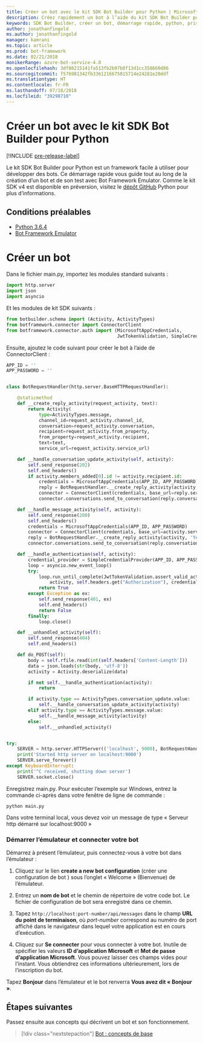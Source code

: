 ```yaml
---
title: Créer un bot avec le kit SDK Bot Builder pour Python | Microsoft Docs
description: Créez rapidement un bot à l’aide du kit SDK Bot Builder pour Python.
keywords: SDK Bot Builder, créer un bot, démarrage rapide, python, prise en main
author: jonathanfingold
ms.author: jonathanfingold
manager: kamrani
ms.topic: article
ms.prod: bot-framework
ms.date: 02/21/2018
monikerRange: azure-bot-service-4.0
ms.openlocfilehash: 3df88215141fa513fb2b97b8f13d1cc358660d86
ms.sourcegitcommit: f576981342fb3361216675815714e24281e20ddf
ms.translationtype: HT
ms.contentlocale: fr-FR
ms.lasthandoff: 07/18/2018
ms.locfileid: "39298710"
---
```

# <a name="create-a-bot-with-the-bot-builder-sdk-for-python"></a>Créer un bot avec le kit SDK Bot Builder pour Python
[!INCLUDE [pre-release-label](../includes/pre-release-label.md)]

Le kit SDK Bot Builder pour Python est un framework facile à utiliser pour développer des bots. Ce démarrage rapide vous guide tout au long de la création d’un bot et de son test avec Bot Framework Emulator. Comme le kit SDK v4 est disponible en préversion, visitez le [dépôt GitHub](https://github.com/Microsoft/botbuilder-python) Python pour plus d’informations. 

## <a name="pre-requisite"></a>Conditions préalables
- [Python 3.6.4](https://www.python.org/downloads/) 
- [Bot Framework Emulator](https://github.com/Microsoft/BotFramework-Emulator/releases)

# <a name="create-a-bot"></a>Créer un bot
Dans le fichier main.py, importez les modules standard suivants :

```python
import http.server
import json
import asyncio
```

Et les modules de kit SDK suivants :
```python
from botbuilder.schema import (Activity, ActivityTypes)
from botframework.connector import ConnectorClient
from botframework.connector.auth import (MicrosoftAppCredentials,
                                         JwtTokenValidation, SimpleCredentialProvider)
```
Ensuite, ajoutez le code suivant pour créer le bot à l’aide de ConnectorClient :
```python
APP_ID = ''
APP_PASSWORD = ''


class BotRequestHandler(http.server.BaseHTTPRequestHandler):

    @staticmethod
    def __create_reply_activity(request_activity, text):
        return Activity(
            type=ActivityTypes.message,
            channel_id=request_activity.channel_id,
            conversation=request_activity.conversation,
            recipient=request_activity.from_property,
            from_property=request_activity.recipient,
            text=text,
            service_url=request_activity.service_url)

    def __handle_conversation_update_activity(self, activity):
        self.send_response(202)
        self.end_headers()
        if activity.members_added[0].id != activity.recipient.id:
            credentials = MicrosoftAppCredentials(APP_ID, APP_PASSWORD)
            reply = BotRequestHandler.__create_reply_activity(activity, 'Hello and welcome to the echo bot!')
            connector = ConnectorClient(credentials, base_url=reply.service_url)
            connector.conversations.send_to_conversation(reply.conversation.id, reply)

    def __handle_message_activity(self, activity):
        self.send_response(200)
        self.end_headers()
        credentials = MicrosoftAppCredentials(APP_ID, APP_PASSWORD)
        connector = ConnectorClient(credentials, base_url=activity.service_url)
        reply = BotRequestHandler.__create_reply_activity(activity, 'You said: %s' % activity.text)
        connector.conversations.send_to_conversation(reply.conversation.id, reply)

    def __handle_authentication(self, activity):
        credential_provider = SimpleCredentialProvider(APP_ID, APP_PASSWORD)
        loop = asyncio.new_event_loop()
        try:
            loop.run_until_complete(JwtTokenValidation.assert_valid_activity(
                activity, self.headers.get("Authorization"), credential_provider))
            return True
        except Exception as ex:
            self.send_response(401, ex)
            self.end_headers()
            return False
        finally:
            loop.close()

    def __unhandled_activity(self):
        self.send_response(404)
        self.end_headers()

    def do_POST(self):
        body = self.rfile.read(int(self.headers['Content-Length']))
        data = json.loads(str(body, 'utf-8'))
        activity = Activity.deserialize(data)

        if not self.__handle_authentication(activity):
            return

        if activity.type == ActivityTypes.conversation_update.value:
            self.__handle_conversation_update_activity(activity)
        elif activity.type == ActivityTypes.message.value:
            self.__handle_message_activity(activity)
        else:
            self.__unhandled_activity()


try:
    SERVER = http.server.HTTPServer(('localhost', 9000), BotRequestHandler)
    print('Started http server on localhost:9000')
    SERVER.serve_forever()
except KeyboardInterrupt:
    print('^C received, shutting down server')
    SERVER.socket.close()
```


Enregistrez main.py. Pour exécuter l’exemple sur Windows, entrez la commande ci-après dans votre fenêtre de ligne de commande :
```
python main.py
```
Dans votre terminal local, vous devez voir un message de type « Serveur http démarré sur localhost:9000 »

### <a name="start-the-emulator-and-connect-your-bot"></a>Démarrer l’émulateur et connecter votre bot

Démarrez à présent l’émulateur, puis connectez-vous à votre bot dans l’émulateur :


1. Cliquez sur le lien **create a new bot configuration** (créer une configuration de bot ) sous l’onglet « Welcome » (Bienvenue) de l’émulateur. 

2. Entrez un **nom de bot** et le chemin de répertoire de votre code bot. Le fichier de configuration de bot sera enregistré dans ce chemin.

3. Tapez `http://localhost:port-number/api/messages` dans le champ **URL du point de terminaison**, où *port-number* correspond au numéro de port affiché dans le navigateur dans lequel votre application est en cours d’exécution.

4. Cliquez sur **Se connecter** pour vous connecter à votre bot. Inutile de spécifier les valeurs **ID d’application Microsoft** et **Mot de passe d’application Microsoft**. Vous pouvez laisser ces champs vides pour l’instant. Vous obtiendrez ces informations ultérieurement, lors de l’inscription du bot.

Tapez **Bonjour** dans l’émulateur et le bot renverra **Vous avez dit « Bonjour »**.

## <a name="next-steps"></a>Étapes suivantes

Passez ensuite aux concepts qui décrivent un bot et son fonctionnement.

> [!div class="nextstepaction"]
> [Bot : concepts de base](../v4sdk/bot-builder-basics.md)
